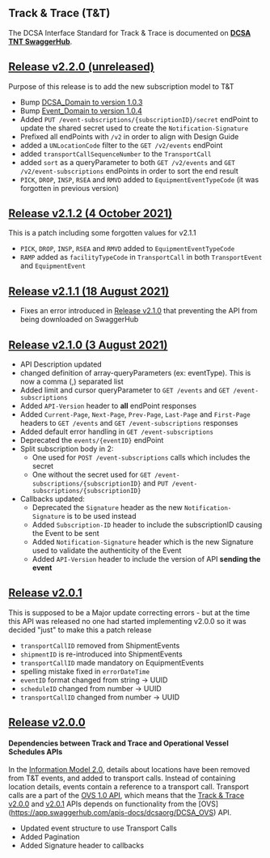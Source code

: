 ## Track & Trace (T&T)

The DCSA Interface Standard for Track & Trace is documented on [**DCSA TNT SwaggerHub**](https://app.swaggerhub.com/apis/dcsaorg/DCSA_TNT).

<a name="v220"></a>[Release v2.2.0 (unreleased)](https://app.swaggerhub.com/apis-docs/dcsaorg/DCSA_TNT/2.2.0)
---
Purpose of this release is to add the new subscription model to T&T
- Bump [DCSA_Domain to version 1.0.3](https://github.com/dcsaorg/DCSA-OpenAPI/tree/master/domain/dcsa#v103)
- Bump [Event_Domain to version 1.0.4](https://github.com/dcsaorg/DCSA-OpenAPI/tree/master/domain/event#v104)
- Added `PUT /event-subscriptions/{subscriptionID}/secret` endPoint to update the shared secret used to create the `Notification-Signature`
- Prefixed all endPoints with `/v2` in order to align with Design Guide
- added a `UNLocationCode` filter to the `GET /v2/events` endPoint
- added `transportCallSequenceNumber` to the `TransportCall`
- added `sort` as a queryParameter to both `GET /v2/events` and `GET /v2/event-subscriptions` endPoints in order to sort the end result
- `PICK`, `DROP`, `INSP`, `RSEA` and `RMVD` added to `EquipmentEventTypeCode` (it was forgotten in previous version)

<a name="v212"></a>[Release v2.1.2 (4 October 2021)](https://app.swaggerhub.com/apis-docs/dcsaorg/DCSA_TNT/2.1.2)
---
This is a patch including some forgotten values for v2.1.1
- `PICK`, `DROP`, `INSP`, `RSEA` and `RMVD` added to `EquipmentEventTypeCode`
- `RAMP` added as `facilityTypeCode` in `TransportCall` in both `TransportEvent` and `EquipmentEvent`

<a name="v211"></a>[Release v2.1.1 (18 August 2021)](https://app.swaggerhub.com/apis-docs/dcsaorg/DCSA_TNT/2.1.1)
---
- Fixes an error introduced in [Release v2.1.0](#v210) that preventing the API from being downloaded on SwaggerHub

<a name="v210"></a>[Release v2.1.0 (3 August 2021)](https://app.swaggerhub.com/apis-docs/dcsaorg/DCSA_TNT/2.1.0)
---
- API Description updated
- changed definition of array-queryParameters (ex: eventType). This is now a comma (,) separated list
- Added limit and cursor queryParameter to `GET /events` and `GET /event-subscriptions`
- Added `API-Version` header to **all** endPoint responses
- Added `Current-Page`, `Next-Page`, `Prev-Page`, `Last-Page` and `First-Page` headers to `GET /events` and `GET /event-subscriptions` responses
- Added default error handling in `GET /event-subscriptions`
- Deprecated the `events/{eventID}` endPoint
- Split subscription body in 2:
  - One used for `POST /event-subscriptions` calls which includes the secret
  - One without the secret used for `GET /event-subscriptions/{subscriptionID}` and `PUT /event-subscriptions/{subscriptionID}`
- Callbacks updated:
  - Deprecated the `Signature` header as the new `Notification-Signature` is to be used instead
  - Added `Subscription-ID` header to include the subscriptionID causing the Event to be sent
  - Added `Notification-Signature` header which is the new Signature used to validate the authenticity of the Event
  - Added `API-Version` header to include the version of API **sending the event**

<a name="v201"></a>[Release v2.0.1](https://app.swaggerhub.com/apis-docs/dcsaorg/DCSA_TNT/2.0.1)
---
This is supposed to be a Major update correcting errors - but at the time this API was released no one had started implementing v2.0.0 so it was decided "just" to make this a patch release

- `transportCallID` removed from ShipmentEvents
- `shipmentID` is re-introduced into ShipmentEvents
- `transportCallID` made mandatory on EquipmentEvents
- spelling mistake fixed in `errorDateTime`
- `eventID` format changed from string -> UUID
- `scheduleID` changed from number -> UUID
- `transportCallID` changed from number -> UUID

<a name="v200"></a>[Release v2.0.0](https://app.swaggerhub.com/apis-docs/dcsaorg/DCSA_TNT/2.0.0)
---
#### Dependencies between Track and Trace and Operational Vessel Schedules APIs
In the [Information Model 2.0](https://dcsa.org/wp-content/uploads/2020/07/DCSA-Information-model-2.0-vF.pdf), details about locations have been removed from T&T events, and added to transport calls. Instead of containing location details, events contain a reference to a transport call. Transport calls are a part of the [OVS 1.0 API](https://app.swaggerhub.com/apis/dcsaorg/DCSA_OVS/1.0.1), which means that the [Track & Trace](https://app.swaggerhub.com/apis/dcsaorg/DCSA_TNT) [v2.0.0](https://app.swaggerhub.com/apis-docs/dcsaorg/DCSA_TNT/2.0.0) and [v2.0.1](https://app.swaggerhub.com/apis-docs/dcsaorg/DCSA_TNT/2.0.1) APIs depends on functionality from the [OVS] (https://app.swaggerhub.com/apis-docs/dcsaorg/DCSA_OVS) API.

- Updated event structure to use Transport Calls
- Added Pagination
- Added Signature header to callbacks
